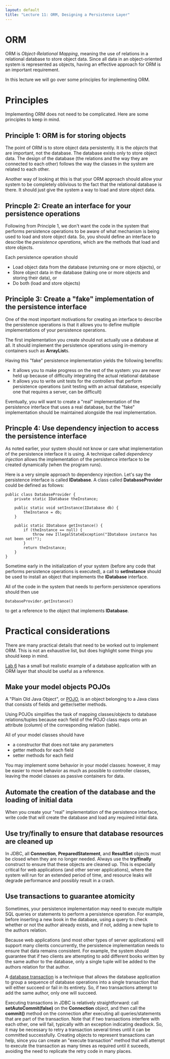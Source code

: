 ```yaml
---
layout: default
title: "Lecture 11: ORM, Designing a Persistence Layer"
---
```


# ORM

ORM is *Object-Relational Mapping*, meaning the use of relations in a relational database to store object data.  Since all data in an object-oriented system is represented as objects, having an effective approach for ORM is an important requirement.

In this lecture we will go over some principles for implementing ORM.

# Principles

Implementing ORM does not need to be complicated.  Here are some principles to keep in mind.

## Principle 1: ORM is for storing objects

The point of ORM is to store object data persistently. It is the *objects* that are important, not the database.   The database exists only to store object data.  The design of the database (the relations and the way they are connected to each other) follows the way the classes in the system are related to each other.

Another way of looking at this is that your ORM approach should allow your system to be completely oblivious to the fact that the relational database is there.  It should just give the system a way to load and store object data.

## Princple 2: Create an interface for your persistence operations

Following from Principle 1, we don't want the code in the system that performs persistence operations to be aware of what mechanism is being used to load and store object data.  So, you should define an interface to describe the *persistence operations*, which are the methods that load and store objects.

Each persistence operation should

* Load object data from the database (returning one or more objects), or
* Store object data in the database (taking one or more objects and storing their data), or
* Do both (load and store objects)

## Principle 3: Create a "fake" implementation of the persistence interface

One of the most important motivations for creating an interface to describe the persistence operations is that it allows you to define multiple implementations of your persistence operations.

The first implementation you create should not actually use a database at all.  It should implement the persistence operations using in-memory containers such as **ArrayList**s.

Having this "fake" persistence implementation yields the following benefits:

* It allows you to make progress on the rest of the system: you are never held up because of difficulty integrating the actual relational database
* It allows you to write unit tests for the controllers that perform persistence operations (unit testing with an actual database, especially one that requires a server, can be difficult)

Eventually, you will want to create a "real" implementation of the persistence interface that uses a real database, but the "fake" implementation should be maintained alongside the real implementation.

## Princple 4: Use dependency injection to access the persistence interface

As noted earlier, your system should not know or care what implementation of the persistence interface it is using.  A technique called *dependency injection* allows the implementation of the persistence interface to be created dynamically (when the program runs).

Here is a very simple approach to dependency injection.  Let's say the persistence interface is called **IDatabase**.  A class called **DatabaseProvider** could be defined as follows:

    public class DatabaseProvider {
        private static IDatabase theInstance;
        
        public static void setInstance(IDatabase db) {
            theInstance = db;
        }
        
        public static IDatabase getInstance() {
            if (theInstance == null) {
                throw new IllegalStateException("IDatabase instance has not been set!");
            }
            return theInstance;
        }
    }

Sometime early in the initialization of your system (before any code that performs persistence operations is executed), a call to **setInstance** should be used to install an object that implements the **IDatabase** interface.  

All of the code in the system that needs to perform persistence operations should then use

    DatabaseProvider.getInstance()

to get a reference to the object that implements **IDatabase**.

# Practical considerations

There are many practical details that need to be worked out to implement ORM.  This is not an exhaustive list, but does highlight some things you should keep in mind.

[Lab 6](../labs/lab06.html) has a small but realistic example of a database application with an ORM layer that should be useful as a reference.

## Make your model objects POJOs

A "Plain Old Java Object", or [POJO](http://en.wikipedia.org/wiki/POJO), is an object belonging to a Java class that consists of fields and getter/setter methods.

Using POJOs simplifies the task of mapping classes/objects to database relations/tuples because each field of the POJO class maps onto an attribute (column) of the corresponding relation (table).

All of your model classes should have

* a constructor that does not take any parameters
* getter methods for each field
* setter methods for each field

You may implement some behavior in your model classes: however, it may be easier to move behavior as much as possible to controller classes, leaving the model classes as passive containers for data.

## Automate the creation of the database and the loading of initial data

When you create your "real" implementation of the persistence interface, write code that will create the database and load any required initial data.

## Use try/finally to ensure that database resources are cleaned up

In JDBC, all **Connection**, **PreparedStatement**, and **ResultSet** objects must be closed when they are no longer needed.  Always use the **try/finally** construct to ensure that these objects are cleaned up.  This is especially critical for web applications (and other server applications), where the system will run for an extended period of time, and resource leaks will degrade performance and possibly result in a crash.

## Use transactions to guarantee atomicity

Sometimes, your persistence implementation may need to execute multiple SQL queries or statements to perform a persistence operation.  For example, before inserting a new book in the database, using a query to check whether or not the author already exists, and if not, adding a new tuple to the authors relation.

Because web applications (and most other types of server applications) will support many clients concurrently, the persistence implementation needs to ensure that data remains consistent.  For example, the system should guarantee that if two clients are attempting to add different books written by the same author to the database, only a single tuple will be added to the authors relation for that author.

A [database transaction](http://en.wikipedia.org/wiki/Database_transaction) is a technique that allows the database application to group a sequence of database operations into a single transaction that will either succeed or fail in its entirety.  So, if two transactions attempt to add the same author, only one will succeed.

Executing transactions in JDBC is relatively straightforward: call **setAutoCommit(false)** on the **Connection** object, and then call the **commit()** method on the connection after executing all queries/statements that are part of the transaction.  Note that if two transactions interfere with each other, one will fail, typically with an exception indicating deadlock.   So, it may be necessary to retry a transaction several times until it can be committed successfully.  Creating objects to represent transactions can help, since you can create an "execute transaction" method that will attempt to execute the transaction as many times as required until it suceeds, avoiding the need to replicate the retry code in many places.

<!-- vim:set wrap: ­-->
<!-- vim:set linebreak: -->
<!-- vim:set nolist: -->
